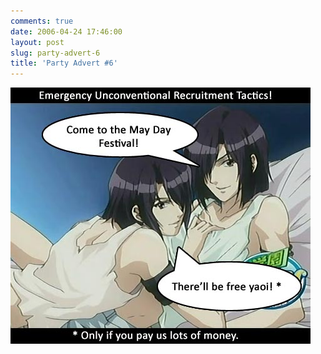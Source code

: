```yaml
---
comments: true
date: 2006-04-24 17:46:00
layout: post
slug: party-advert-6
title: 'Party Advert #6'
---
```


<img src="/img/blog/2006/bday-ad-yaoi.jpg"/>
